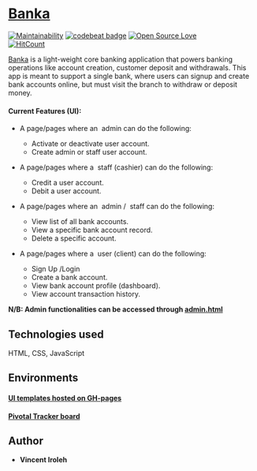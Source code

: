# [Banka](https://vincentiroleh.github.io/banka/UI/)

[![Maintainability](https://api.codeclimate.com/v1/badges/c5ac077b418b14314c51/maintainability)](https://codeclimate.com/github/vincentiroleh/banka/maintainability)
[![codebeat badge](https://codebeat.co/badges/ac253d49-d8d7-43f9-aa14-ec8a062e1e0c)](https://codebeat.co/projects/github-com-vincentiroleh-banka-develop)
[![Open Source Love](https://badges.frapsoft.com/os/v1/open-source.png?v=103)](https://github.com/ellerbrock/open-source-badge/)    
[![HitCount](http://hits.dwyl.io/vincentiroleh/banka.svg)](http://hits.dwyl.io/vincentiroleh/banka)

[Banka](https://vincentiroleh.github.io/banka/UI/) is a light-weight core banking application
that powers banking operations like account creation, customer deposit and withdrawals.
This app is meant to support a single bank, where users can signup and create bank accounts online,
but must visit the branch to withdraw or deposit money.

#### Current Features (UI):

- A page/pages where an ​ admin​ can do the following:

  - Activate or deactivate user account.
  - Create admin or staff user account.

- A page/pages where a ​ staff​ (cashier) can do the following:

  - Credit a user account.
  - Debit a user account.

- A page/pages where an ​ admin​ / ​ staff​ can do the following:

  - View list of all bank accounts.
  - View a specific bank account record.
  - Delete a specific account.

- A page/pages where a ​ user​ (client) can do the following:
  - Sign Up /Login
  - Create a bank account.
  - View bank account profile (dashboard).
  - View account transaction history.

**N/B: Admin functionalities can be accessed through [admin.html](https://vincentiroleh.github.io/banka/UI/admin.html)**

## Technologies used

HTML,
CSS,
JavaScript

## Environments

#### <a href="https://vincentiroleh.github.io/banka/UI/">UI templates hosted on GH-pages</a>

#### <a href="https://www.pivotaltracker.com/projects/2320223">Pivotal Tracker board</a>

## Author

- **Vincent Iroleh**
